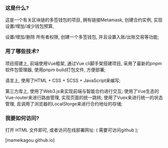 

### 这是什么? 

这是一个有关区块链的多签钱包的项目, 拥有链接Metamask, 创建合约实例, 实现设置/增加/减少钱包预算, 

设置/增加/删除 所有者权限, 创建一个多签钱包, 并且设置入账/出账交易等功能; 

### 用了哪些技术? 
项目搭建上, 前端使用Vue框架, 通过Vue cli脚手架搭建项目, 采用了最新的pnpm软件包管理器, 使用pnpm build打包文件, 方便部署; 

语言上, 使用了HTML + CSS + SCSS + JavaScript来编写; 

第三方库上, 使用了Web3.js来实现前端与智能合约进行交互;
使用了Vue生态的Vue-router来进行路由管理, 实现页面的统一跳转; 
使用了Vuex来进行统一的状态管理, 
且调用了浏览器的LocalStorge来进行合约地址的存储; 

### 我要如何访问? 

打开 HTML 文件即可, 或者访问在线部署网址: 
( 需要可访问github );

[mameikagou.github.io]